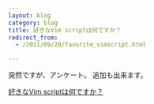 ```yaml
---
layout: blog
category: blog
title: 好きなVim scriptは何ですか？
redirect_from:
  - /2011/09/20/favorite_vimscript.html

---
```


突然ですが、アンケート。
追加も出来ます。
  <script type="text/javascript" charset="utf-8" src="http://static.polldaddy.com/p/5518250.js"></script>
  <noscript><a href="http://polldaddy.com/poll/5518250/">好きなVim scriptは何ですか？</a></noscript>
